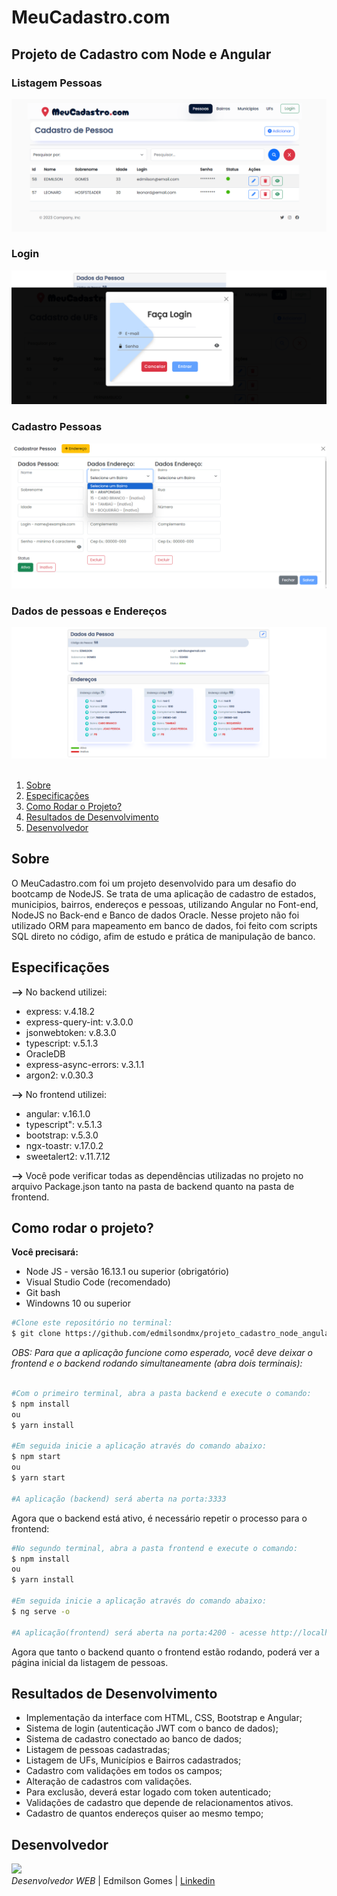 # MeuCadastro.com

## Projeto de Cadastro com Node e Angular

### Listagem Pessoas

<img src="./frontend_cadastro/src/assets/first_page.png" alt="listagem" />

### Login

<img src="./frontend_cadastro/src/assets/login.png" alt="login" />

### Cadastro Pessoas

<img src="./frontend_cadastro/src/assets/cadastro.png" alt="dashboard" />

### Dados de pessoas e Endereços

<img src="./frontend_cadastro/src/assets/data_record.png" alt="ciclos de pagamento" />

<br/>
<br/>
<ol>
    <li><a href="#sobre">Sobre</a></li>
    <li> <a href="#especificacoes">Especificações</a></li>
    <li> <a href="#comorodaroprojeto">Como Rodar o Projeto?</a> </li>
    <li> <a href="#resultados"> Resultados de Desenvolvimento</a> </li>
    <li> <a href="#desenvolvedor">Desenvolvedor</a></li>
</ol>

<h2 id="sobre">Sobre</h2>

O MeuCadastro.com foi um projeto desenvolvido para um desafio do bootcamp de NodeJS. Se trata de uma aplicação de cadastro de estados, municipios, bairros, endereços e pessoas, utilizando Angular no Font-end, NodeJS no Back-end e Banco de dados Oracle. Nesse projeto não foi utilizado ORM para mapeamento em banco de dados, foi feito com scripts SQL direto no código, afim de estudo e prática de manipulação de banco.

<h2 id="especificacoes">Especificações</h2>

<b>--></b> No backend utilizei:

<ul>
<li>express: v.4.18.2</li>
<li>express-query-int: v.3.0.0</li>
<li>jsonwebtoken: v.8.3.0</li>
<li>typescript: v.5.1.3</li>
<li>OracleDB</li>
<li>express-async-errors: v.3.1.1</li>
<li>argon2: v.0.30.3</li>
</ul>
<b>--></b> No frontend utilizei:
<ul>
<li> angular: v.16.1.0</li>
<li> typescript": v.5.1.3</li>
<li> bootstrap: v.5.3.0</li>
<li> ngx-toastr: v.17.0.2</li>
<li> sweetalert2: v.11.7.12</li>
</ul>

<b>--></b> Você pode verificar todas as dependências utilizadas no projeto no arquivo Package.json tanto na pasta de backend quanto na pasta de frontend.

<h2 id="comorodaroprojeto">Como rodar o projeto?</h2>

<b>Você precisará:</b>

<ul>
    <li>Node JS - versão 16.13.1 ou superior (obrigatório)</li>
    <li>Visual Studio Code (recomendado)</li>
    <li>Git bash </li>
    <li>Windowns 10 ou superior</li>
</ul>

```bash
#Clone este repositório no terminal:
$ git clone https://github.com/edmilsondmx/projeto_cadastro_node_angular.git
```

_OBS: Para que a aplicação funcione como esperado, você deve deixar o frontend e o backend rodando simultaneamente (abra dois terminais):_

```bash

#Com o primeiro terminal, abra a pasta backend e execute o comando:
$ npm install
ou
$ yarn install

#Em seguida inicie a aplicação através do comando abaixo:
$ npm start
ou
$ yarn start

#A aplicação (backend) será aberta na porta:3333

```

Agora que o backend está ativo, é necessário repetir o processo para o frontend:

```bash
#No segundo terminal, abra a pasta frontend e execute o comando:
$ npm install
ou
$ yarn install

#Em seguida inicie a aplicação através do comando abaixo:
$ ng serve -o

#A aplicação(frontend) será aberta na porta:4200 - acesse http://localhost:4200.
```

Agora que tanto o backend quanto o frontend estão rodando, poderá ver a página inicial da listagem de pessoas.

<h2 id="resultados">Resultados de Desenvolvimento</h2>

- Implementação da interface com HTML, CSS, Bootstrap e Angular;
- Sistema de login (autenticação JWT com o banco de dados);
- Sistema de cadastro conectado ao banco de dados;
- Listagem de pessoas cadastradas;
- Listagem de UFs, Municípios e Bairros cadastrados;
- Cadastro com validações em todos os campos;
- Alteração de cadastros com validações.
- Para exclusão, deverá estar logado com token autenticado;
- Validações de cadastro que depende de relacionamentos ativos.
- Cadastro de quantos endereços quiser ao mesmo tempo;

<h2 id="desenvolvedor">Desenvolvedor</h2>

<img src="https://avatars.githubusercontent.com/u/93159024?v=4" width="300"><br>_Desenvolvedor WEB_ | Edmilson Gomes | [Linkedin](https://www.linkedin.com/in/edmilsondmx/)
